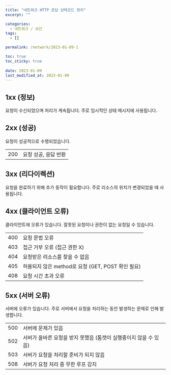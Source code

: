 ```yaml
---
title: "네트워크 HTTP 응답 상태코드 정리"
excerpt: ""

categories:
  - 네트워크 / 보안
tags:
  - []

permalink: /network/2023-01-09-1

toc: true
toc_sticky: true
 
date: 2023-01-09
last_modified_at: 2023-01-09
---
```


## 1xx (정보)
요청이 수신되었으며 처리가 계속됩니다. 주로 임시적인 상태 메시지에 사용됩니다.

## 2xx (성공)
요청이 성공적으로 수행되었습니다.
<table class="table_2_left">
  <tbody>
    <tr>
      <td>200</td>
      <td>요청 성공, 응답 반환</td>
    </tr>
  </tbody>
</table>

## 3xx (리다이렉션)
요청을 완료하기 위해 추가 동작이 필요합니다. 주로 리소스의 위치가 변경되었을 때 사용됩니다.

## 4xx (클라이언트 오류)
클라이언트에 오류가 있습니다. 잘못된 요청이나 권한이 없는 요청일 수 있습니다.
<table class="table_2_left">
  <tbody>
    <tr>
      <td>400</td>
      <td>요청 문법 오류</td>
    </tr>
    <tr>
      <td>403</td>
      <td>접근 거부 오류 (접근 권한 X)</td>
    </tr>
    <tr>
      <td>404</td>
      <td>요청받은 리소스를 찾을 수 없음</td>
    </tr>
    <tr>
      <td>405</td>
      <td>허용되지 않은 method로 요청 (GET, POST 확인 필요)</td>
    </tr>
    <tr>
      <td>408 </td>
      <td>요청 시간 초과 오류</td>
    </tr>
  </tbody>
</table>

## 5xx (서버 오류)
서버에 오류가 있습니다. 주로 서버에서 요청을 처리하는 동안 발생하는 문제로 인해 발생합니다.
<table class="table_2_left">
  <tbody>
    <tr>
      <td>500</td>
      <td>서버에 문제가 있음</td>
    </tr>
    <tr>
      <td>502</td>
      <td>서버가 올바른 요청을 받지 못했음 (톰캣이 실행중이지 않을 수 있음)</td>
    </tr>
    <tr>
      <td>503</td>
      <td>서버가 요청을 처리할 준비가 되지 않음</td>
    </tr>
    <tr>
      <td>508 </td>
      <td>서버가 요청 처리 중 무한 루프 감지</td>
    </tr>
  </tbody>
</table>